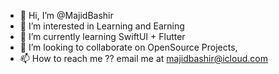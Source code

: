 - 👋 Hi, I’m @MajidBashir
- 👀 I’m interested in Learning and Earning
- 🌱 I’m currently learning SwiftUI + Flutter
- 💞️ I’m looking to collaborate on OpenSource Projects,
- 📫 How to reach me ?? email me at majidbashir@icloud.com

<!---
MajidBashir/MajidBashir is a ✨ special ✨ repository because its `README.md` (this file) appears on your GitHub profile.
You can click the Preview link to take a look at your changes.
--->
